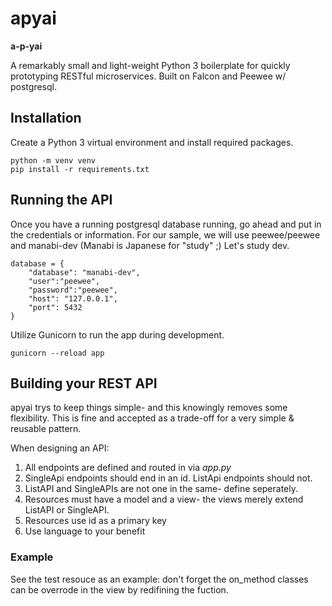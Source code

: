 # apyai

**a-p-yai**

A remarkably small and light-weight Python 3 boilerplate for quickly prototyping RESTful microservices. Built on Falcon and Peewee w/ postgresql.

## Installation
Create a Python 3 virtual environment and install required packages.

```
python -m venv venv
pip install -r requirements.txt
```

## Running the API
Once you have a running postgresql database running, go ahead and put in the credentials or information. For our sample, we will use peewee/peewee and manabi-dev (Manabi is Japanese for "study" ;) Let's study dev. 

```
database = {
    "database": "manabi-dev",
    "user":"peewee",
    "password":"peewee",
    "host": "127.0.0.1",
    "port": 5432
}
```


Utilize Gunicorn to run the app during development.

```
gunicorn --reload app
```

## Building your REST API
apyai trys to keep things simple- and this knowingly removes some flexibility. This is fine and accepted as a trade-off for a very simple & reusable pattern. 


When designing an API:

1. All endpoints are defined and routed in via *app.py*
2. SingleApi endpoints should end in an id. ListApi endpoints should not.
3. ListAPI and SingleAPIs are not one in the same- define seperately.
4. Resources must have a model and a view- the views merely extend ListAPI or SingleAPI.
5. Resources use id as a primary key
6. Use language to your benefit

### Example
See the test resouce as an example: don't forget the on_method classes can be overrode in the view by redifining the fuction.
